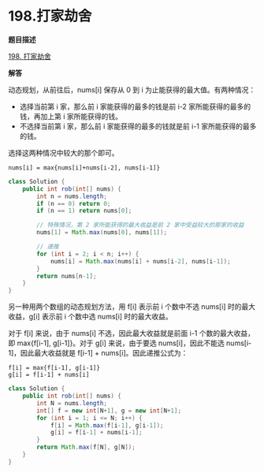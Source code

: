 # 198.打家劫舍

**题目描述**

[198. 打家劫舍](https://leetcode-cn.com/problems/house-robber/)

**解答**

动态规划，从前往后，nums[i] 保存从 0 到 i 为止能获得的最大值。有两种情况：

- 选择当前第 i 家，那么前 i 家能获得的最多的钱是前 i-2 家所能获得的最多的钱，再加上第 i 家所能获得的钱。
- 不选择当前第 i 家，那么前 i 家能获得的最多的钱就是前 i-1 家所能获得的最多的钱。

选择这两种情况中较大的那个即可。

```
nums[i] = max{nums[i]+nums[i-2], nums[i-1]}
```

```java
class Solution {
    public int rob(int[] nums) {
        int n = nums.length;
        if (n == 0) return 0;
        if (n == 1) return nums[0];

        // 特殊情况，第 2 家所能获得的最大收益是前 2 家中受益较大的那家的收益
        nums[1] = Math.max(nums[0], nums[1]);

        // 递推
        for (int i = 2; i < n; i++) {
            nums[i] = Math.max(nums[i] + nums[i-2], nums[i-1]);
        }
        return nums[n-1];
    }
}
```

另一种用两个数组的动态规划方法，用 f[i] 表示前 i 个数中不选 nums[i] 时的最大收益，g[i] 表示前 i 个数中选 nums[i] 时的最大收益。

对于 f[i] 来说，由于 nums[i] 不选，因此最大收益就是前面 i-1 个数的最大收益，即 max{f[i-1], g[i-1]}。对于 g[i] 来说，由于要选 nums[i]，因此不能选 nums[i-1]，因此最大收益就是 f[i-1] + nums[i]。因此递推公式为：

```
f[i] = max{f[i-1], g[i-1]}
g[i] = f[i-1] + nums[i]
```

```java
class Solution {
    public int rob(int[] nums) {
        int N = nums.length;
        int[] f = new int[N+1], g = new int[N+1];
        for (int i = 1; i <= N; i++) {
            f[i] = Math.max(f[i-1], g[i-1]);
            g[i] = f[i-1] + nums[i-1];
        }
        return Math.max(f[N], g[N]);
    }
}
```